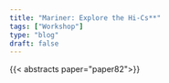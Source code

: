 ```yaml
---
title: "Mariner: Explore the Hi-Cs**"
tags: ["Workshop"]
type: "blog"
draft: false
---
```


{{< abstracts paper="paper82">}}


